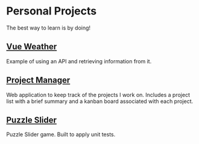 Personal Projects
=================

The best way to learn is by doing!

## [Vue Weather](./vue-weather.md)

Example of using an API and retrieving information from it. 

## [Project Manager](./vue-project-manager.md)

Web application to keep track of the projects I work on. Includes a project list with a brief summary and a kanban board associated with each project.

## [Puzzle Slider](./vue-puzzle-slider.md)

Puzzle Slider game. Built to apply unit tests.
